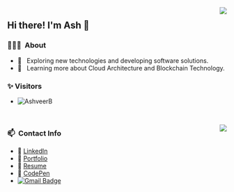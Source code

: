 <img align='right' src="https://github-readme-stats.vercel.app/api/top-langs/?username=AshveerB&show_icons=true&title_color=fff&icon_color=FFD700&text_color=ECECEC&bg_color=8A2BE2">

<h2> Hi there! I'm Ash 👋</h2>

<h3> 👨🏻‍💻 &nbsp;About </h3>

- 🤔 &nbsp; Exploring new technologies and developing software solutions.
- 🌱 &nbsp; Learning more about Cloud Architecture and Blockchain Technology.

 <h3> ✨ Visitors </h3>

- <p align="left"> <img src="https://komarev.com/ghpvc/?username=AshveerB" alt="AshveerB" /> </p><br />
 
 <img align='right' src="https://github-readme-stats.vercel.app/api?username=AshveerB&show_icons=true&title_color=fff&icon_color=FFD700&text_color=ECECEC&bg_color=8A2BE2">

<h3> 📫 &nbsp;Contact Info</h3> 

- :card_index: [LinkedIn](https://www.linkedin.com/in/ashveer-bhayroo/)
- :card_index: [Portfolio](https://ashveer-bhayroo.netlify.app/)
- :card_index: [Resume](https://docs.google.com/document/d/1i5VqLNqs5V4GaTSjt2dMuEdepHHzXmBbBoOFJNYRM9o/edit?usp=sharing)
- :card_index: [CodePen](https://codepen.io/ABhayroo)
- [![Gmail Badge](https://img.shields.io/badge/-Gmail-c14438?style=flat-square&logo=Gmail&logoColor=white&link=mailto:ashveerbhayroo@gmail.com)](mailto:ashveerbhayroo@gmail.com)

